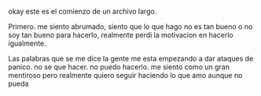 okay este es el comienzo de un archivo largo.

Primero. me siento abrumado, siento que lo que hago no es tan bueno o no soy tan bueno para hacerlo, realmente perdi la motivacion en hacerlo igualmente.

Las palabras que se me dice la gente me esta empezando a dar ataques de panico. no se que hacer. no puedo hacerlo. me siento como un gran mentiroso pero realmente quiero seguir haciendo lo que amo aunque no pueda
